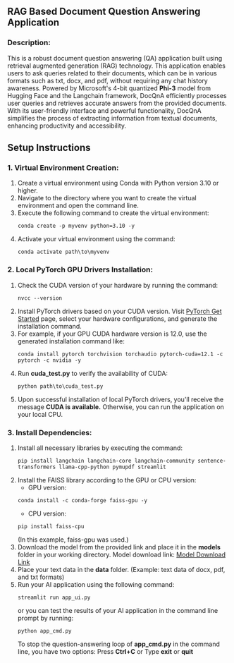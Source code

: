## RAG Based Document Question Answering Application

### Description:
This is a robust document question answering (QA) application built using retrieval augmented generation (RAG) technology. This application enables users to ask queries related to their documents, which can be in various formats such as txt, docx, and pdf, without requiring any chat history awareness. Powered by Microsoft's 4-bit quantized **Phi-3** model from Hugging Face and the Langchain framework, DocQnA efficiently processes user queries and retrieves accurate answers from the provided documents. With its user-friendly interface and powerful functionality, DocQnA simplifies the process of extracting information from textual documents, enhancing productivity and accessibility.

## Setup Instructions

### 1. Virtual Environment Creation:
1. Create a virtual environment using Conda with Python version 3.10 or higher.
2. Navigate to the directory where you want to create the virtual environment and open the command line.
3. Execute the following command to create the virtual environment:
    ```
    conda create -p myvenv python=3.10 -y
    ```
4. Activate your virtual environment using the command:
    ```
    conda activate path\to\myvenv
    ```

### 2. Local PyTorch GPU Drivers Installation:
1. Check the CUDA version of your hardware by running the command:
    ```
    nvcc --version
    ```
2. Install PyTorch drivers based on your CUDA version. Visit [PyTorch Get Started](https://pytorch.org/get-started/locally/) page, select your hardware configurations, and generate the installation command.
3. For example, if your GPU CUDA hardware version is 12.0, use the generated installation command like:
    ```
    conda install pytorch torchvision torchaudio pytorch-cuda=12.1 -c pytorch -c nvidia -y
    ```
4. Run **cuda_test.py** to verify the availability of CUDA:
    ```
    python path\to\cuda_test.py
    ```
5. Upon successful installation of local PyTorch drivers, you'll receive the message **CUDA is available.** Otherwise, you can run the application on your local CPU.

### 3. Install Dependencies:
1. Install all necessary libraries by executing the command:
    ```
    pip install langchain langchain-core langchain-community sentence-transformers llama-cpp-python pymupdf streamlit
    ```
2. Install the FAISS library according to the GPU or CPU version:
    - GPU version:
    ```
    conda install -c conda-forge faiss-gpu -y
    ```
    - CPU version:
    ```
    pip install faiss-cpu
    ```
    (In this example, faiss-gpu was used.)
3. Download the model from the provided link and place it in the **models** folder in your working directory. Model download link: [Model Download Link](https://huggingface.co/microsoft/Phi-3-mini-4k-instruct-gguf/blob/main/Phi-3-mini-4k-instruct-q4.gguf)
4. Place your text data in the **data** folder. (Example: text data of docx, pdf, and txt formats)
5. Run your AI application using the following command:
    ```
    streamlit run app_ui.py
    ```
    or you can test the results of your AI application in the command line prompt by running:
    ```
    python app_cmd.py
    ```
    To stop the question-answering loop of **app_cmd.py** in the command line, you have two options: Press **Ctrl+C** or Type **exit** or **quit**
